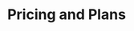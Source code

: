 ---
url: /pricing
metaTags: >-
  <meta property="og:title" content="Get started with Visyond for free">
  <meta property="og:type" content="website">
  <meta property="og:image" content="https://visyond.com/img/thumbnails/Thumbnail - Pricing 2022.png">
  <meta property="og:description" content="Get started today and try the premium plan for free. After 7 days, you can continue with the free plan or upgrade.">
  <meta property="og:url" content="https://visyond.com/pricing/">
  <meta name="description" content="Get started today and try the premium plan for free. After 7 days, you can continue with the free plan or upgrade.">
title: Pricing and Plans
topTitle: >-
  Pick a plan that works for you and your team. Start <span style="color: #0086ff;">free</span>.
topSubTitle: >-
  Get started today and try the premium plan for free. After 7 days, you can continue with the free plan or upgrade.
pricingSections:
  - pricingSection:
      plansCards:

        - PricePrimary: $0
          PricePrimaryPeriod: >-
            free <br/>forever
          cardButton:
            cardButtonText: Try for free
            cardButtonURL: '/accounts/signup/'
            isButtonContactUs: false
          featuresListHeader: 'With Dashboards plan, you can:'
          featureslist:
            - title: Create no-code dashboards
              tooltip: >- 
                Build interactive online dashboards and ‘what-if’ calculators using Excel formulas and scenarios & charts you create in Visyond.
            - title: Organize scenarios
              tooltip: >- 
                Create and manage scenarios without overwriting, corrupting or losing any data.
            - title: Simplify charting
              tooltip: >- 
                Create beautiful charts, easily customize data series and keep information up-to-date.
          planCardIcon: /img/pricing/STANDARD.png
          limitsListHeader: 'You get:'
          limitsList:
            - limitTitle: 2 projects
              limitTooltip: The number of simultaneously active projects that you can work on.
            - limitTitle: 2 dashboards per project
              limitTooltip: >-
                The number of dashboards you can create in each project.
            - limitTitle: 2 scenarios per project
              limitTooltip: >-
                The number of scenarios you can create in each of your projects.          
          planCardDescription: >-
            Create and share interactive dashboards you didn’t know were possible.
          planCardTitle: Dashboards
          planCardLabelColor: '#e8e8e8'
          planCardPriceColor: '#383e4d'



        - PricePrimary: $23
          PricePrimaryPeriod: >-
            / month
          priceBillingNote: 'or <span>$230</span> / year'
          cardButton:
            cardButtonText: Try for free
            cardButtonURL: /accounts/signup/
            isButtonContactUs: false
          featuresListHeader: 'All in Dashboards, plus:'
          featureslist:
            - title: Generate financial statements
              tooltip: >-
                Generate always up-to-date, forward-looking pro-forma financial statements from your spreadsheet or operating model.
            - title: Find errors and anomalies
              tooltip: >-
                Get insights on your model’s structure and content. Understand formulas with the help of natural formula language. Detect root causes of errors and data anomalies.               
          planCardIcon: /img/pricing/FREE.png
          limitsListHeader: 'You get:'
          limitsList:
            - limitTitle: 5 projects
              limitTooltip: The number of simultaneously active projects that you can work on.
            - limitTitle: 10 dashboards per project
              limitTooltip: >-
                The number of dashboards you can create in each project.
            - limitTitle: 10 scenarios per project
              limitTooltip: >-
                The number of scenarios you can create in each of your projects.           
          planCardDescription: >-
            If you also want to generate financial statements from your spreadsheet in a few clicks and audit models.
          planCardTitle: Statements
          planCardLabelColor: '#00C9FF'
          planCardPriceColor: '#00C9FF'



        - PricePrimary: $97
          PricePrimaryPeriod: >-
            / month
          priceBillingNote: 'or <span>$970</span> / year'
          cardButton:
            cardButtonText: Try for free
            cardButtonURL: '/accounts/signup/'
            isButtonContactUs: false
          featuresListHeader: 'All in Statements, plus:'
          featureslist:
            - title: Find top drivers
              tooltip: >-
                Find the most important input drivers for your decision metrics, and their impact on the outputs of your model.
            - title: Automate Sensitivity analysis
              tooltip: >-
                Easily run 1-way and 2-way sensitivities on your model’s outputs, and see how sensitive they are to changes.
            - title: Compare scenarios
              tooltip: >-
                Compare and analyze scenarios of your model in detail, generating charts and comparison tables. Understand which metrics change and by how much between scenarios and see their impact on the variability of the outputs.
            - title: Run Monte Carlo simulations
              tooltip: >-
                Run Monte Carlo simulations and manage the risks on the output metrics when they are modeled probabilistically (based on experience or historical data).
            - title: Auto-analyze models
              tooltip: >-
                Get quick insights on the outputs of your spreadsheet model by running heuristic auto-analysis that you can customize to your needs afterwards.
          planCardIcon: /img/pricing/PRO.png
          limitsListHeader: 'You get:'
          limitsList:
            - limitTitle: 5 projects
              limitTooltip: The number of simultaneously active projects that you can work on.
            - limitTitle: 10 dashboards per project
              limitTooltip: >-
                The number of dashboards you can create in each project.
            - limitTitle: 10 scenarios per project
              limitTooltip: >-
                The number of scenarios you can create in each of your projects.
          planCardDescription: >-
            If you also want to automate what-if analysis and identify opportunities and risks.
          planCardTitle: Analysis
          planCardLabelColor: '#00B1FF'
          planCardPriceColor: '#00B1FF'



        - PricePrimary: Talk to us
          PricePrimaryPeriod:
          priceBillingNote: For teams of 5+, billed annually
          cardButton:
            cardButtonText: Contact us
            cardButtonURL: '#contactUs'
            isButtonContactUs: true
            isButtonEnterprise: false
          featuresListHeader: 'All in Analysis, plus:'
          featureslist:
            - title: Avoid information overload
              tooltip: >-
                Show and share with people only what they need, and help your team or clients focus on what’s important.
            - title: Secure sensitive data
              tooltip: >-
                Establish a single source of truth for your model in the cloud. Expose only specific worksheets (for example, for a data entry sheet for clients) and dashboards with specific collaborators (for example, dashboards for CFO).   
            - title: Track information
              tooltip: >-
                Track assumptions, scenarios, insights and supporting information from your team or clients.
            - title: Simplify data gathering
              tooltip: >-
                Improve data accuracy and reduce the risk of version chaos. Encourage collaborators to safely enter data into the model directly or by automatically pulling data from their Excel files.                 
            - title: Self-serve on insights
              tooltip: >-
                Empower people to self-serve on insights and contribute to analytical workflows without technical know-how.           
            - title: Reduce the risk of errors
              tooltip: >-
                Reduce the risk of errors by automating specific tasks or entire workflows. Focus on the job-to-be-done and not the tools to get there.
            - title: Publish models
              tooltip: >-
                Share all or only specific worksheets and dashboards with the general public. Establish a visual interface to interact with the model from the outside world.
            - title: Get personalized onboarding
              tooltip: >-
                Visyond will help you organize your custom workflows, onboard team members and reach maximum efficiency quickly.
            - title: Request services
              tooltip: >-
                Visyond can offer modeling consulting services or manage the platform for you. Billed separately.
            - title: White label the platform
              tooltip: >-
                White label the platform, and maintain your brand identity when serving your team or clients. Billed separately.
            - title: Request on-premises installation
              tooltip: >-
                Install Visyond on your server. Billed separately.               
          planCardIcon: /img/pricing/ADVANCED.png
          limitsListHeader: 'Your team gets:'
          limitsList:
            - limitTitle: Unlimited projects
              limitTooltip: The number of simultaneously active projects that you can work on.
            - limitTitle: Unlimited dashboards
              limitTooltip: >-
                The number of dashboards you can create in each project.
            - limitTitle: Unlimited scenarios
              limitTooltip: >-
                The number of scenarios you can create in each of your projects.              
          planCardDescription: >-
            If you also want to establish a secure workspace for your team to self-serve on insights, reports and automated workflows.
          planCardTitle: Workflows
          planCardLabelColor: '#0585ff'
          planCardPriceColor: '#0585ff'


      pricingSectionTitlePrefix: '1'
      pricingSectionTitle: Dashboards
      planInfoBlock:
        planInfoBlockTitle: 'Ideal if you want to'
        planInfoBlockDescription: >-
          Create spreadsheet-driven dashboards and 'what-if' calculators, and empower collaborators to test scenarios in self-service mode without the risk of breaking the spreadsheet.
        planInfoBlockImage: /img/pricing/pricingDashboardsPlans.png
        planInfoBlockImageAltText: >-
          Dashboard plans image
DemoStripTitle: Flexible. Familiar. Scalable.
DemoStripTitleButton: Watch Demo
DemoStripTitleLink: /demo
contact:
  buttonlabel: Talk to Us
  buttonlink: /request
  cards:
    - img: /img/pricing/INTEGRATIONS.png
      text: >-
        Integrate your existing systems with Visyond.
      title: Integrations
    - img: /img/pricing/WHITE LABELING.png
      text: White label the platform, and maintain your brand identity when serving your clients.
      title: White Labeling
    - img: /img/pricing/ENTERPRISE.png
      text: Install Visyond on your server.
      title: On-premise Installation
    - img: /img/pricing/EDUCATION.png
      text: Special offers for students and instructors.
      title: Educational Software
  title: Talk to Us if You Need...
formTitle: Talk to us
faqTitle: Frequently Asked Questions
faqSectionContent:
  - answersList:
      - answer: >-
          Yes.
      - answer: >-
          Sign up for a [free 7-day trial](/accounts/signup/) to enjoy the full Visyond experience. No credit card required. Afterwards, you can upgrade your plan or stay on the free plan.         
    faqSectionSubTitle: Is there a free version of Visyond?
  - answersList:
      - answer: >-
          Not sure which plan is the best for you or your team? [Contact us](#contactUs).
    faqSectionSubTitle: Which plan should I pick?
  - answersList:
      - answer: >-
          Plan upgrades take place immediately. You will be charged pro-rata (for the days remaining in the current billing period) on the price difference between the new and previous plan.
      - answer: >-
          Plan downgrades take place at the end of the current billing cycle.
      - answer: >-
          Changes to the billing cycle (e.g., from monthly to annual or vice versa) will take place at the end of the current billing cycle.
      - answer: >-
          We **do not** store your credit card information. We process payments with [Stripe](https://stripe.com/), a PCI Level 1 Service Provider (this is the most stringent level of certification available in the payments industry).
    faqSectionSubTitle: Can I change my plan?
  - answersList:
      - answer: >-
          Please [log in](/accounts/login/), and then navigate to the [Account tab → Billing](/dashboard#billing).
    faqSectionSubTitle: How do I manage my billing?
  - answersList:
      - answer: >-
          Yes. If you choose an annual plan, you will get a 18% discount (2 months free).
    faqSectionSubTitle: Do you offer discounted plans?
  - answersList:
      - answer: >-
          We accept credit cards, and wire transfers for the Teams plan.
      - answer: >-
          We **do not** store your credit card information. We process payments with [Stripe](https://stripe.com/), a PCI Level 1 Service Provider (this is the most stringent level of certification available in the payments industry).        
    faqSectionSubTitle: How can I pay?
  - answersList:
      - answer: >-
          We use a variety of ways to secure your data.
      - answer: >-
          Visyond is hosted by [DigitalOcean](https://www.digitalocean.com/). The server is located in the Netherlands.
      - answer: >-
          We provide a fully secure connection between customers and our server. All transferred data is sent encrypted using the [TLS/SSL protocol](https://en.wikipedia.org/wiki/Transport_Layer_Security).
      - answer: >-
          All projects are stored encrypted on the server using [Advanced Encryption Standard (AES)](https://en.wikipedia.org/wiki/Advanced_Encryption_Standard), adopted by the U.S. government and included in the [ISO/IEC 18033-3 standard](https://www.iso.org/standard/54531.html).
      - answer: >-
          We use [Cross Site Request Forgery (CSRF)](https://en.wikipedia.org/wiki/Cross-site_request_forgery) middleware that prevents stealing your session.
      - answer: >-
          Our developers have access to the server via [SSH](https://en.wikipedia.org/wiki/Secure_Shell_Protocol) using [RSA](https://en.wikipedia.org/wiki/RSA_(cryptosystem)) keys. This means that no one else can access the server, and that the access keys are stored locally on the computers and are not distributed on the network.
    faqSectionSubTitle: How secure is Visyond?    
  - answersList:
      - answer: >-
          Yes. [Contact us](#contactUs) for special offers for students and instructors.
    faqSectionSubTitle: Do you offer plans for students?
  - answersList:
      - answer: >-
          Please see [Frequently Asked Questions](/faq) or [contact us](#contactUs).
    faqSectionSubTitle: I have other questions...

---